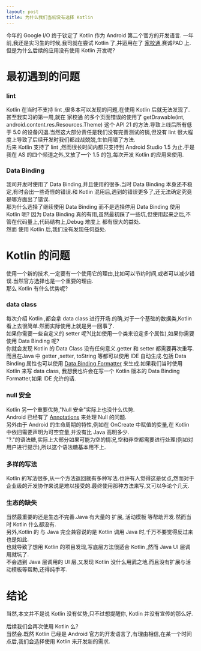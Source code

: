 ```yaml
---
layout: post
title: 为什么我们当初没有选择 Kotlin
---
```




今年的 Google I/O 终于钦定了 Kotlin 作为 Android 第二个官方的开发语言.
一年前,我还是实习生的时候,我司就在尝试 Kotlin 了,并运用在了 [家校通](http://a.app.qq.com/o/simple.jsp?pkgname=com.ci123.noctt),赛诚PAD 上.  
但是为什么后续的应用没有使用 Kotlin 开发呢?  

# 最初遇到的问题

### lint
Kotlin 在当时不支持 lint ,很多本可以发现的问题,在使用 Kotlin 后就无法发现了.  
甚至我实习的第一周,就在 家校通 的多个页面错误的使用了 getDrawable(int, android.content.res.Resources.Theme) 这个 API 21 的方法.导致上线后所有低于 5.0 的设备闪退.当然这大部分责任是我们没有完善测试的锅,但没有 lint 很大程度上导致了后续开发时我们都战战兢兢,生怕用错了方法.  
后来 Kotlin 支持了 lint ,然而很长时间内都只支持到 Android Studio 1.5 为止.于是我在 AS 的四个频道之外,又放了一个 1.5 的包,每次开发 Kotlin 的应用来使用.

### Data Binding
我司开发时使用了 Data Binding,并且使用的很多.当时 Data Binding 本身还不稳定,有时会出一些奇怪的错误.和 Kotlin 混用后,遇到的错误更多了,还无法确定究竟是哪方面出了错误.  
那为什么选择了继续使用 Data Binding 而不是选择停用 Data Binding 使用 Kotlin 呢? 因为 Data Binding 真的有用,虽然最初踩了一些坑,但使用起来之后,不管在代码量上,代码结构上,Debug 难度上 都有很大的益处.  
然而 使用 Kotlin 后,我们没有发现任何益处.

# Kotlin 的问题

使用一个新的技术,一定要有一个使用它的理由,比如可以节约时间,或者可以减少错误.当然官方选择也是一个重要的理由.  
那么 Kotlin 有什么优势呢?

### data class

 每次介绍 Kotlin ,都会拿 data class 进行开场.的确,对于一个基础的数据类,Kotlin 看上去很简单.然而实际使用上就是另一回事了.  
 如果你需要一些自定义的 setter 呢?(比如使用一个类来设定多个属性),如果你需要使用 Data Binding 呢?  
 你就会发现 Kotlin 的 Data Class 没有任何意义.getter 和 setter 都需要再次重写.  
 而且在Java 中 getter ,setter, toString 等都可以使用 IDE 自动生成.包括 Data Binding 属性也可以使用 [Data Binding Formatter](https://plugins.jetbrains.com/plugin/8616-data-binding-formatter) 来生成.如果我们当时使用 Kotlin 来写 data class, 我想我也许会在写一个 Kotlin 版本的 Data Binding Formatter,如果 IDE 允许的话.

### null 安全 
Kotlin 另一个重要优势,"Null 安全"实际上也没什么优势.  
Android 已经有了 [Annotations](https://developer.android.com/studio/write/annotations.html#adding-nullness) 来处理 Null 的问题.   
另外由于 Android 的生命周期的特性,例如在 OnCreate 中赋值的变量,在 Kotlin 中依旧需要声明为可空变量,并没有比 Java 高明多少.  
"?."的语法糖,实际上大部分如果可能为空的情况,空和非空都需要进行处理(例如对用户进行提示),所以这个语法糖基本用不上.  

### 多样的写法
Kotlin 的写法很多,从一个方法返回就有多种写法.也许有人觉得这是优点,然而对于企业级的开发协作来说是难以接受的.最终使用那种方法来写,又可以争论个几天.

### 生态的缺失
当然最重要的还是生态不完善.Java 有大量的 扩展, 活动模板 等帮助开发.然而当时 Kotlin 什么都没有.  
另外,Kotlin 的 与 Java 完全兼容说的是 Kotlin 调用 Java 时,千万不要觉得反过来也是如此.  
也就导致了想用 Kotlin 的项目发现,写底层方法很适合 Kotlin ,然而 Java UI 层调用就坑了.  
不会遇到 Java 层调用的 UI 层,又发现 Kotlin 没什么用武之地,而且没有扩展与活动模板等帮助,还得纯手写.


# 结论

当然,本文并不是说 Kotlin 没有优势,只不过想提醒你, Kotlin 并没有宣传的那么好.  
  

后续我们会再次使用 Kotlin 么?  
当然会.既然 Kotlin 已经是 Android 官方的开发语言了,有理由相信,在某一个时间点后,我们会选择使用 Kotlin 来开发新的需求.
 
